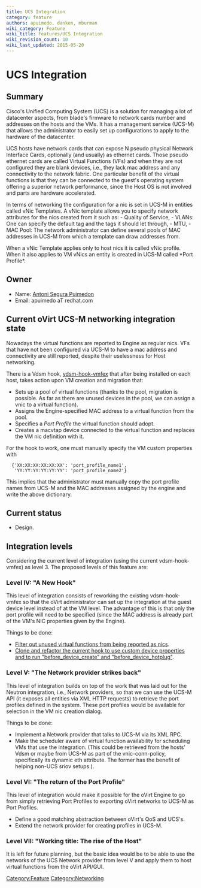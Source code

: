 ```yaml
---
title: UCS Integration
category: feature
authors: apuimedo, danken, mburman
wiki_category: Feature
wiki_title: Features/UCS Integration
wiki_revision_count: 10
wiki_last_updated: 2015-05-20
---
```


# UCS Integration

## Summary

Cisco's Unified Computing System (UCS) is a solution for managing a lot of datacenter aspects, from blade's firmware to network cards number and addresses on the hosts and the VMs. It has a management service (UCS-M) that allows the administrator to easily set up configurations to apply to the hardware of the datacenter.

UCS hosts have network cards that can expose N pseudo physical Network Interface Cards, optionally (and usually) as ethernet cards. Those pseudo ethernet cards are called Virtual Functions (VFs) and when they are not configured they are blank devices, i.e., they lack mac address and any connectivity to the network fabric. One particular benefit of the virtual functions is that they can be connected to the guest's operating system offering a superior network performance, since the Host OS is not involved and parts are hardware accelerated.

In terms of networking the configuration for a nic is set in UCS-M in entities called vNic Templates. A vNic template allows you to specify network attributes for the nics created from it such as: - Quality of Service, - VLANs: One can specify the default tag and the tags it should let through, - MTU, - MAC Pool: The network administrator can define several pools of MAC addresses in UCS-M from which a template can draw addresses from.

When a vNic Template applies only to host nics it is called vNic profile. When it also applies to VM vNics an entity is created in UCS-M called \*Port Profile\*.

## Owner

*   Name: [ Antoni Segura Puimedon](User:APuimedo)
*   Email: apuimedo aT redhat.com

## Current oVirt UCS-M networking integration state

Nowadays the virtual functions are reported to Engine as regular nics. VFs that have not been configured via UCS-M to have a mac address and connectivity are still reported, despite their uselessness for Host networking.

There is a Vdsm hook, [vdsm-hook-vmfex](http://resources.ovirt.org/releases/3.3/rpm/EL/6/noarch/vdsm-hook-vmfex-4.13.0-11.el6.noarch.rpm) that after being installed on each host, takes action upon VM creation and migration that:

*   Sets up a pool of virtual functions (thanks to the pool, migration is possible. As far as there are unused devices in the pool, we can assign a vnic to a virtual function).
*   Assigns the Engine-specified MAC address to a virtual function from the pool.
*   Specifies a *Port Profile* the virtual function should adopt.
*   Creates a macvtap device connected to the virtual function and replaces the VM nic definition with it.

For the hook to work, one must manually specify the VM custom properties with

      {'XX:XX:XX:XX:XX:XX': 'port_profile_name1',
       'YY:YY:YY:YY:YY:YY': 'port_profile_name2'}

This implies that the administrator must manually copy the port profile names from UCS-M and the MAC addresses assigned by the engine and write the above dictionary.

## Current status

*   Design.

## Integration levels

Considering the current level of integration (using the current vdsm-hook-vmfex) as level 3. The proposed levels of this feature are:

### Level IV: "A New Hook"

This level of integration consists of reworking the existing vdsm-hook-vmfex so that the oVirt administrator can set up the integration at the guest device level instead of at the VM level. The advantage of this is that only the port profile will need to be specified (since the MAC address is already part of the VM's NIC properties given by the Engine).

Things to be done:

*   [Filter out unused virtual functions from being reported as nics](http://gerrit.ovirt.org/#/c/22559/).
*   [Clone and refactor the current hook to use custom device properties and to run "before_device_create" and "before_device_hotplug"](http://gerrit.ovirt.org/#/c/22529/).

### Level V: "The Network provider strikes back"

This level of integration builds on top of the work that was laid out for the Neutron integration, i.e., Network providers, so that we can use the UCS-M API (it exposes all entities via XML HTTP requests) to retrieve the port profiles defined in the system. These port profiles would be available for selection in the VM nic creation dialog.

Things to be done:

*   Implement a Network provider that talks to UCS-M via its XML RPC.
*   Make the scheduler aware of virtual function availability for scheduling VMs that use the integration. (This could be retrieved from the hosts' Vdsm or maybe from UCS-M as part of the vnic-conn-policy, specifically its dynamic eth attribute. The former has the benefit of helping non-UCS sriov setups.).

### Level VI: "The return of the Port Profile"

This level of integration would make it possible for the oVirt Engine to go from simply retrieving Port Profiles to exporting oVirt networks to UCS-M as Port Profiles.

*   Define a good matching abstraction between oVirt's QoS and UCS's.
*   Extend the network provider for creating profiles in UCS-M.

### Level VII: "Working title: The rise of the Host"

It is left for future planning, but the basic idea would be to be able to use the networks of the UCS Network provider from level V and apply them to host virtual functions from the oVirt API/GUI.

<Category:Feature> <Category:Networking>
